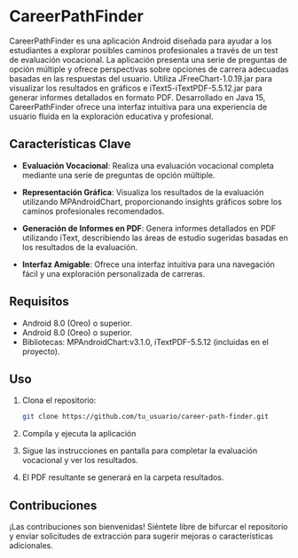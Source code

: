# CareerPathFinder

CareerPathFinder es una aplicación Android diseñada para ayudar a los estudiantes a explorar posibles caminos profesionales a través de un test de evaluación vocacional. La aplicación presenta una serie de preguntas de opción múltiple y ofrece perspectivas sobre opciones de carrera adecuadas basadas en las respuestas del usuario. Utiliza JFreeChart-1.0.19.jar para visualizar los resultados en gráficos e iText5-iTextPDF-5.5.12.jar para generar informes detallados en formato PDF. Desarrollado en Java 15, CareerPathFinder ofrece una interfaz intuitiva para una experiencia de usuario fluida en la exploración educativa y profesional.

## Características Clave

- **Evaluación Vocacional**: Realiza una evaluación vocacional completa mediante una serie de preguntas de opción múltiple.
  
- **Representación Gráfica**: Visualiza los resultados de la evaluación utilizando MPAndroidChart, proporcionando insights gráficos sobre los caminos profesionales recomendados.

- **Generación de Informes en PDF**: Genera informes detallados en PDF utilizando iText, describiendo las áreas de estudio sugeridas basadas en los resultados de la evaluación.

- **Interfaz Amigable**: Ofrece una interfaz intuitiva para una navegación fácil y una exploración personalizada de carreras.


## Requisitos

- Android 8.0 (Oreo) o superior.
- Android 8.0 (Oreo) o superior.
- Bibliotecas: MPAndroidChart:v3.1.0, iTextPDF-5.5.12 (incluidas en el proyecto).

## Uso

1. Clona el repositorio:

   ```bash
   git clone https://github.com/tu_usuario/career-path-finder.git
    ```
   
2. Compila y ejecuta la aplicación

3. Sigue las instrucciones en pantalla para completar la evaluación vocacional y ver los resultados.

4. El PDF resultante se generará en la carpeta resultados.

## Contribuciones
¡Las contribuciones son bienvenidas! Siéntete libre de bifurcar el repositorio y enviar solicitudes de extracción para sugerir mejoras o características adicionales.

